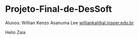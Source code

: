 # Projeto-Final-de-DesSoft
Alunos:
Willian Kenzo Asanuma Lee williankal@al.insper.edu.br

Helio Zaia
